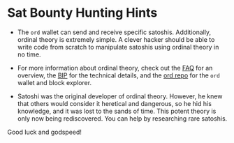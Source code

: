 Sat Bounty Hunting Hints
========================

- The `ord` wallet can send and receive specific satoshis. Additionally,
  ordinal theory is extremely simple. A clever hacker should be able to write
  code from scratch to manipulate satoshis using ordinal theory in no time.

- For more information about ordinal theory, check out the [FAQ](./faq.md) for
  an overview, the
  [BIP](https://github.com/casey/ord/blob/master/bip.mediawiki) for the
  technical details, and the [ord repo](https://github.com/casey/ord) for the
  `ord` wallet and block explorer.

- Satoshi was the original developer of ordinal theory. However, he knew that
  others would consider it heretical and dangerous, so he hid his knowledge,
  and it was lost to the sands of time. This potent theory is only now being
  rediscovered. You can help by researching rare satoshis.

Good luck and godspeed!
